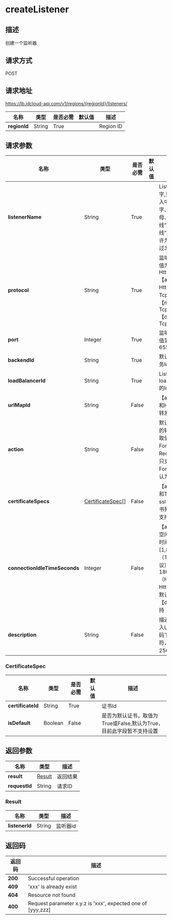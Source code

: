 # createListener


## 描述
创建一个监听器

## 请求方式
POST

## 请求地址
https://lb.jdcloud-api.com/v1/regions/{regionId}/listeners/

|名称|类型|是否必需|默认值|描述|
|---|---|---|---|---|
|**regionId**|String|True| |Region ID|

## 请求参数
|名称|类型|是否必需|默认值|描述|
|---|---|---|---|---|
|**listenerName**|String|True| |Listener的名字,只允许输入中文、数字、大小写字母、英文下划线“_”及中划线“-”，不允许为空且不超过32字符|
|**protocol**|String|True| |监听协议, 取值为Tcp, Tls, Http, Https <br>【alb】支持Http, Https，Tcp和Tls <br>【nlb】支持Tcp  <br>【dnlb】支持Tcp|
|**port**|Integer|True| |监听端口，取值范围为[1, 65535]|
|**backendId**|String|True| |默认的后端服务Id|
|**loadBalancerId**|String|True| |Listener所属loadBalancer的Id|
|**urlMapId**|String|False| |【alb Https和Http协议】转发规则组Id|
|**action**|String|False| |默认后端服务的转发策略,取值为Forward或Redirect, 现只支持Forward, 默认为Forward|
|**certificateSpecs**|[CertificateSpec[]](createlistener#certificatespec)|False| |【alb Https和Tls协议】ssl server证书列表，现只支持一个证书|
|**connectionIdleTimeSeconds**|Integer|False| |【alb、nlb】空闲连接超时时间, 范围为[1,86400]。 <br>（Tcp和Tls协议）默认为：1800s <br>（Http和Https协议）默认为：60s <br>【dnlb】不支持|
|**description**|String|False| |描述,允许输入UTF-8编码下的全部字符，不超过256字符|

### <div id="certificatespec">CertificateSpec</div>
|名称|类型|是否必需|默认值|描述|
|---|---|---|---|---|
|**certificateId**|String|True| |证书Id|
|**isDefault**|Boolean|False| |是否为默认证书，取值为True或False,默认为True，目前此字段暂不支持设置|

## 返回参数
|名称|类型|描述|
|---|---|---|
|**result**|[Result](createlistener#result)|返回结果|
|**requestId**|String|请求ID|

### <div id="result">Result</div>
|名称|类型|描述|
|---|---|---|
|**listenerId**|String|监听器id|

## 返回码
|返回码|描述|
|---|---|
|**200**|Successful operation|
|**409**| 'xxx' is already exist|
|**404**|Resource not found|
|**400**|Request parameter x.y.z is 'xxx', expected one of [yyy,zzz]|

